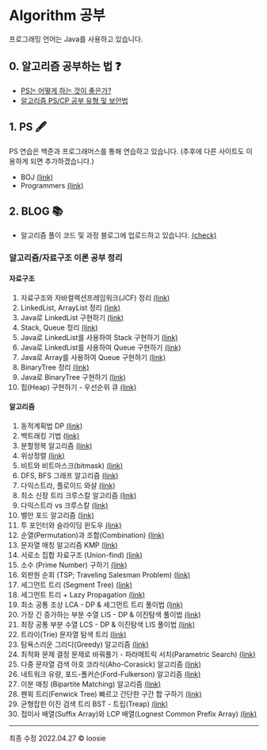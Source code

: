 # Algorithm 공부 

프로그래밍 언어는 Java를 사용하고 있습니다.


## 0. 알고리즘 공부하는 법 ❓
- [PS는 어떻게 하는 것이 좋은가?](https://subinium.github.io/how-to-study-problem-solving/)
- [알고리즘 PS/CP 공부 유형 및 보안법](https://subinium.github.io/PS-Study-Types-and-Complements/)


## 1. PS 🖋
PS 연습은 백준과 프로그래머스를 통해 연습하고 있습니다. (추후에 다른 사이트도 이용하게 되면 추가하겠습니다.)
- BOJ [(link)](https://www.acmicpc.net/)
- Programmers [(link)](https://programmers.co.kr/)


## 2. BLOG 📚

- 알고리즘 풀이 코드 및 과정 블로그에 업로드하고 있습니다. [(check)](https://loosie.tistory.com/category/Java/%EC%95%8C%EA%B3%A0%EB%A6%AC%EC%A6%98%20%ED%92%80%EC%9D%B4)

### 알고리즘/자료구조 이론 공부 정리
#### 자료구조
  1. 자료구조와 자바컬렉션프레임워크(JCF) 정리 [(link)](https://loosie.tistory.com/154)
  1. LinkedList, ArrayList 정리 [(link)](https://loosie.tistory.com/153?category=972195)
  1. Java로 LinkedList 구현하기 [(link)](https://loosie.tistory.com/122)
  1. Stack, Queue 정리 [(link)](https://loosie.tistory.com/155?category=972195)
  1. Java로 LinkedList를 사용하여 Stack 구현하기 [(link)](https://loosie.tistory.com/124?category=964815)
  1. Java로 LinkedList를 사용하여 Queue 구현하기 [(link)](https://loosie.tistory.com/156?category=964815)
  1. Java로 Array를 사용하여 Queue 구현하기 [(link)](https://loosie.tistory.com/125?category=964815)
  1. BinaryTree 정리 [(link)](https://loosie.tistory.com/157?category=972195)
  1. Java로 BinaryTree 구현하기 [(link)](https://loosie.tistory.com/127?category=964815)
  2. 힙(Heap) 구현하기 - 우선순위 큐 [(link)](https://loosie.tistory.com/652?category=1034559)

#### 알고리즘
  1. 동적계획법 DP [(link)](https://loosie.tistory.com/150?category=972195)
  2. 백트래킹 기법 [(link)](https://loosie.tistory.com/196?category=972195)
  3. 분할정복 알고리즘 [(link)](https://loosie.tistory.com/237?category=972195)
  4. 위상정렬 [(link)](https://loosie.tistory.com/161?category=972195)
  5. 비트와 비트마스크(bitmask) [(link)](https://loosie.tistory.com/238?category=972195)
  6. DFS, BFS 그래프 알고리즘 [(link)](https://loosie.tistory.com/151?category=972195)
  7. 다익스트라, 플로이드 와샬 [(link)](https://loosie.tistory.com/146?category=972195)
  8. 최소 신장 트리 크루스칼 알고리즘 [(link)](https://loosie.tistory.com/159?category=972195)
  9. 다익스트라 vs 크루스칼 [(link)](https://loosie.tistory.com/167?category=972195)
  10. 벨만 포드 알고리즘 [(link)](https://loosie.tistory.com/162?category=972195)
  11. 투 포인터와 슬라이딩 윈도우 [(link)](https://loosie.tistory.com/327?category=972195)
  12. 순열(Permutation)과 조합(Combination) [(link)](https://loosie.tistory.com/286?category=972195)
  13. 문자열 매칭 알고리즘 KMP [(link)](https://loosie.tistory.com/192?category=972195)
  14. 서로소 집합 자료구조 (Union-find) [(link)](https://loosie.tistory.com/158?category=972195)
  15. 소수 (Prime Number) 구하기 [(link)](https://loosie.tistory.com/267?category=972195)
  16. 외판원 순회 (TSP; Traveling Salesman Problem) [(link)](https://loosie.tistory.com/272?category=972195)
  17. 세그먼트 트리 (Segment Tree) [(link)](https://loosie.tistory.com/273?category=972195)
  18. 세그먼트 트리 + Lazy Propagation [(link)](https://loosie.tistory.com/327?category=972195)
  19. 최소 공통 조상 LCA - DP & 세그먼트 트리 풀이법 [(link)](https://loosie.tistory.com/364?category=972195)
  20. 가장 긴 증가하는 부분 수열 LIS - DP & 이진탐색 풀이법 [(link)](https://loosie.tistory.com/376?category=972195)
  21. 최장 공통 부분 수열 LCS - DP & 이진탐색 LIS 풀이법 [(link)](https://loosie.tistory.com/379?category=972195)
  22. 트라이(Trie) 문자열 탐색 트리 [(link)](https://loosie.tistory.com/446?category=972195)
  23. 탐욕스러운 그리디(Greedy) 알고리즘 [(link)](https://loosie.tistory.com/515?category=972195)
  24. 최적화 문제 결정 문제로 바꿔풀기 - 파라메트릭 서치(Parametric Search) [(link)](https://loosie.tistory.com/518?category=972195)
  25. 다중 문자열 검색 아호 코라식(Aho-Corasick) 알고리즘 [(link)](https://loosie.tistory.com/587?category=972195)
  26. 네트워크 유량, 포드-폴커슨(Ford-Fulkerson) 알고리즘 [(link)](https://loosie.tistory.com/633?category=972195)
  27. 이분 매칭 (Bipartite Matching) 알고리즘 [(link)](https://loosie.tistory.com/643?category=972195)
  28. 펜윅 트리(Fenwick Tree) 빠르고 간단한 구간 합 구하기 [(link)](https://loosie.tistory.com/647?category=972195)
  29. 균형잡힌 이진 검색 트리 BST - 트립(Treap) [(link)](https://loosie.tistory.com/675?category=972195)
  30. 접미사 배열(Suffix Array)와 LCP 배열(Lognest Common Prefix Array) [(link)](https://loosie.tistory.com/798?category=972195)



---
최종 수정 2022.04.27 © loosie
